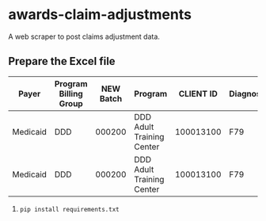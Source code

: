 # awards-claim-adjustments
A web scraper to post claims adjustment data.

## Prepare the Excel file
| Payer    | Program Billing Group | NEW Batch | Program                   | CLIENT ID | Diagnosis | Date      | Procedure   | OLD Amount | Units | NEW Amount | TCN             | AuthID | New Invoice |
|----------|-----------------------|-----------|---------------------------|-----------|-----------|-----------|-------------|------------|-------|------------|-----------------|--------|-------------|
| Medicaid | DDD                   | 000200    | DDD Adult Training Center | 100013100 | F79       | 6/10/2019 | T2021:HI:US | $58.32     | 24    | 60.96      | 201919654532901 | 286    |             |
| Medicaid | DDD                   | 000200    | DDD Adult Training Center | 100013100 | F79       | 6/10/2019 | A0090:HI:22 | $1.48      | 2     | 1.58       | 201919654533501 | 285    |             |
1. `pip install requirements.txt`
